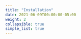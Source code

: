```yaml
---
title: "Installation"
date: 2021-06-09T00:00:00-05:00
weight: 2
collapsible: true
simple_list: true
---
```


